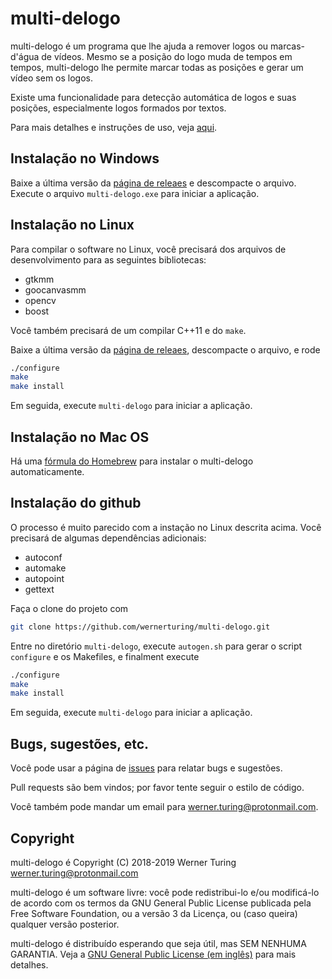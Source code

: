 # multi-delogo

multi-delogo é um programa que lhe ajuda a remover logos ou marcas-d'água de vídeos. Mesmo se a posição do logo muda de tempos em tempos, multi-delogo lhe permite marcar todas as posições e gerar um vídeo sem os logos.

Existe uma funcionalidade para detecção automática de logos e suas posições, especialmente logos formados por textos.

Para mais detalhes e instruções de uso, veja [aqui](docs/pt_BR/README.md).


## Instalação no Windows

Baixe a última versão da [página de releaes](https://github.com/wernerturing/multi-delogo/releases) e descompacte o arquivo. Execute o arquivo `multi-delogo.exe` para iniciar a aplicação.


## Instalação no Linux

Para compilar o software no Linux, você precisará dos arquivos de desenvolvimento para as seguintes bibliotecas:

* gtkmm
* goocanvasmm
* opencv
* boost

Você também precisará de um compilar C++11 e do `make`.

Baixe a última versão da [página de releaes](https://github.com/wernerturing/multi-delogo/releases), descompacte o arquivo, e rode

```sh
./configure
make
make install
```

Em seguida, execute `multi-delogo` para iniciar a aplicação.


## Instalação no Mac OS

Há uma [fórmula do Homebrew](https://github.com/wernerturing/homebrew-multi-delogo) para instalar o multi-delogo automaticamente.


## Instalação do github

O processo é muito parecido com a instação no Linux descrita acima. Você precisará de algumas dependências adicionais:

* autoconf
* automake
* autopoint
* gettext

Faça o clone do projeto com

```sh
git clone https://github.com/wernerturing/multi-delogo.git
```

Entre no diretório `multi-delogo`, execute `autogen.sh` para gerar o script `configure` e os Makefiles, e finalment execute

```sh
./configure
make
make install
```

Em seguida, execute `multi-delogo` para iniciar a aplicação.


## Bugs, sugestões, etc.

Você pode usar a página de [issues](https://github.com/wernerturing/multi-delogo/issues) para relatar bugs e sugestões.

Pull requests são bem vindos; por favor tente seguir o estilo de código.

Você também pode mandar um email para werner.turing@protonmail.com.


## Copyright

multi-delogo é Copyright (C) 2018-2019 Werner Turing <werner.turing@protonmail.com>

multi-delogo é um software livre: você pode redistribui-lo e/ou modificá-lo de acordo com os termos da GNU General Public License publicada pela Free Software Foundation, ou a versão 3 da Licença, ou (caso queira) qualquer versão posterior.

multi-delogo é distribuído esperando que seja útil, mas SEM NENHUMA GARANTIA. Veja a [GNU General Public License (em inglês)](COPYING) para mais detalhes.
